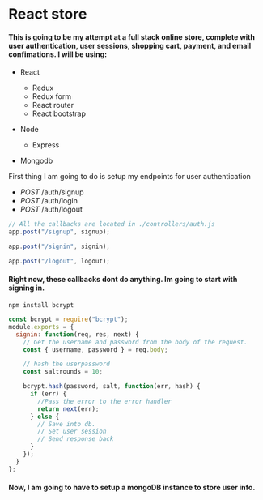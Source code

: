 # React store

#### This is going to be my attempt at a full stack online store, complete with user authentication, user sessions, shopping cart, payment, and email confimations. I will be using:

- React
  - Redux
  - Redux form
  - React router
  - React bootstrap
- Node

  - Express

- Mongodb

First thing I am going to do is setup my endpoints for user authentication

- _POST_ /auth/signup
- _POST_ /auth/login
- _POST_ /auth/logout

```javascript
// All the callbacks are located in ./controllers/auth.js
app.post("/signup", signup);

app.post("/signin", signin);

app.post("/logout", logout);
```

#### Right now, these callbacks dont do anything. Im going to start with signing in.

`npm install bcrypt`

```javascript
const bcrypt = require("bcrypt");
module.exports = {
  signin: function(req, res, next) {
    // Get the username and password from the body of the request.
    const { username, password } = req.body;

    // hash the userpassword
    const saltrounds = 10;

    bcrypt.hash(password, salt, function(err, hash) {
      if (err) {
        //Pass the error to the error handler
        return next(err);
      } else {
        // Save into db.
        // Set user session
        // Send response back
      }
    });
  }
};
```
#### Now, I am going to have to setup a mongoDB instance to store user info.
